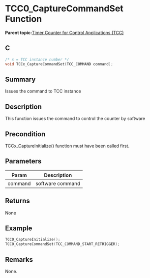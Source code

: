 # TCC0\_CaptureCommandSet Function

**Parent topic:**[Timer Counter for Control Applications \(TCC\)](GUID-CCA150A8-2C66-40B2-9C35-D7F3473720AE.md)

## C

```c
/* x = TCC instance number */
void TCCx_CaptureCommandSet(TCC_COMMAND command);
```

## Summary

Issues the command to TCC instance

## Description

This function issues the command to control the counter by software

## Precondition

TCCx\_CaptureInitialize\(\) function must have been called first.

## Parameters

|Param|Description|
|-----|-----------|
|command|software command|

## Returns

None

## Example

```c
TCC0_CaptureInitialize();
TCC0_CaptureCommandSet(TCC_COMMAND_START_RETRIGGER);
```

## Remarks

None.

